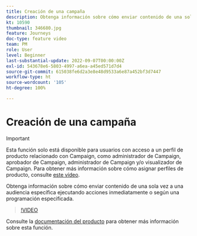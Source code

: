 ```yaml
---
title: Creación de una campaña
description: Obtenga información sobre cómo enviar contenido de una sola vez a una audiencia específica ejecutando acciones inmediatamente o según una programación especificada.
kt: 10590
thumbnail: 346680.jpg
feature: Journeys
doc-type: feature video
team: PM
role: User
level: Beginner
last-substantial-update: 2022-09-07T00:00:00Z
exl-id: 543678e6-5803-4997-a6ea-a45ed571d7d4
source-git-commit: 615038fe6d2a3e8e48d9533a6e87a452bf3d7447
workflow-type: ht
source-wordcount: '105'
ht-degree: 100%

---
```


# Creación de una campaña

>[!IMPORTANT]
>
>Esta función solo está disponible para usuarios con acceso a un perfil de producto relacionado con Campaign, como administrador de Campaign, aprobador de Campaign, administrador de Campaign y/o visualizador de Campaign. Para obtener más información sobre cómo asignar perfiles de producto, consulte [este vídeo](/help/set-up-access/access-management.md).

Obtenga información sobre cómo enviar contenido de una sola vez a una audiencia específica ejecutando acciones inmediatamente o según una programación especificada.

>[!VIDEO](https://video.tv.adobe.com/v/346680?quality=12)

Consulte la [documentación del producto](https://experienceleague.adobe.com/docs/journey-optimizer/using/campaigns/get-started-with-campaigns.html?lang=es) para obtener más información sobre esta función.

